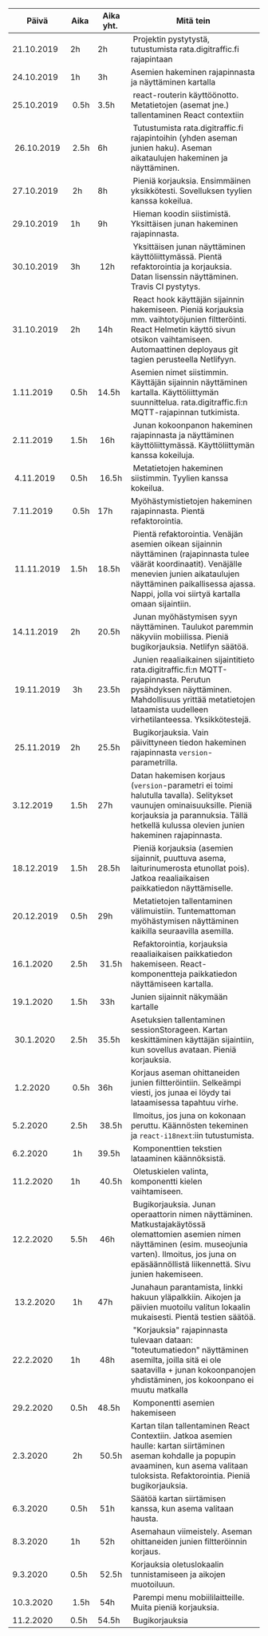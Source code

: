 | Päivä      | Aika | Aika yht. | Mitä tein
|------------|------|-----------|------------------------
| 21.10.2019 | 2h   | 2h        | Projektin pystytystä, tutustumista rata.digitraffic.fi rajapintaan
| 24.10.2019 | 1h   | 3h        | Asemien hakeminen rajapinnasta ja näyttäminen kartalla
| 25.10.2019 | 0.5h | 3.5h      | react-routerin käyttöönotto. Metatietojen (asemat jne.) tallentaminen React contextiin
| 26.10.2019 | 2.5h | 6h        | Tutustumista rata.digitraffic.fi rajapintoihin (yhden aseman junien haku). Aseman aikataulujen hakeminen ja näyttäminen.
| 27.10.2019 | 2h   | 8h        | Pieniä korjauksia. Ensimmäinen yksikkötesti. Sovelluksen tyylien kanssa kokeilua.
| 29.10.2019 | 1h   | 9h        | Hieman koodin siistimistä. Yksittäisen junan hakeminen rajapinnasta.
| 30.10.2019 | 3h   | 12h       | Yksittäisen junan näyttäminen käyttöliittymässä. Pientä refaktorointia ja korjauksia. Datan lisenssin näyttäminen. Travis CI pystytys.
| 31.10.2019 | 2h   | 14h       | React hook käyttäjän sijainnin hakemiseen. Pieniä korjauksia mm. vaihtotyöjunien filtteröinti. React Helmetin käyttö sivun otsikon vaihtamiseen. Automaattinen deployaus git tagien perusteella Netlifyyn.
| 1.11.2019  | 0.5h | 14.5h     | Asemien nimet siistimmin. Käyttäjän sijainnin näyttäminen kartalla. Käyttöliittymän suunnittelua. rata.digitraffic.fi:n MQTT-rajapinnan tutkimista.
| 2.11.2019  | 1.5h | 16h       | Junan kokoonpanon hakeminen rajapinnasta ja näyttäminen käyttöliittymässä. Käyttöliittymän kanssa kokeiluja. 
| 4.11.2019  | 0.5h | 16.5h     | Metatietojen hakeminen siistimmin. Tyylien kanssa kokeilua.
| 7.11.2019  | 0.5h | 17h       | Myöhästymistietojen hakeminen rajapinnasta. Pientä refaktorointia.
| 11.11.2019 | 1.5h | 18.5h     | Pientä refaktorointia. Venäjän asemien oikean sijainnin näyttäminen (rajapinnasta tulee väärät koordinaatit). Venäjälle menevien junien aikataulujen näyttäminen paikallisessa ajassa. Nappi, jolla voi siirtyä kartalla omaan sijaintiin.
| 14.11.2019 | 2h   | 20.5h     | Junan myöhästymisen syyn näyttäminen. Taulukot paremmin näkyviin mobiilissa. Pieniä bugikorjauksia. Netlifyn säätöä.
| 19.11.2019 | 3h   | 23.5h     | Junien reaaliaikainen sijaintitieto rata.digitraffic.fi:n MQTT-rajapinnasta. Perutun pysähdyksen näyttäminen. Mahdollisuus yrittää metatietojen lataamista uudelleen virhetilanteessa. Yksikkötestejä.
| 25.11.2019 | 2h   | 25.5h     | Bugikorjauksia. Vain päivittyneen tiedon hakeminen rajapinnasta `version`-parametrilla.
| 3.12.2019  | 1.5h | 27h       | Datan hakemisen korjaus (`version`-parametri ei toimi halutulla tavalla). Selitykset vaunujen ominaisuuksille. Pieniä korjauksia ja parannuksia. Tällä hetkellä kulussa olevien junien hakeminen rajapinnasta.
| 18.12.2019 | 1.5h | 28.5h     | Pieniä korjauksia (asemien sijainnit, puuttuva asema, laiturinumerosta etunollat pois). Jatkoa reaaliaikaisen paikkatiedon näyttämiselle.
| 20.12.2019 | 0.5h | 29h       | Metatietojen tallentaminen välimuistiin. Tuntemattoman myöhästymisen näyttäminen kaikilla seuraavilla asemilla.
| 16.1.2020  | 2.5h | 31.5h     | Refaktorointia, korjauksia reaaliaikaisen paikkatiedon hakemiseen. React-komponentteja paikkatiedon näyttämiseen kartalla.
| 19.1.2020  | 1.5h | 33h       | Junien sijainnit näkymään kartalle
| 30.1.2020  | 2.5h | 35.5h     | Asetuksien tallentaminen sessionStorageen. Kartan keskittäminen käyttäjän sijaintiin, kun sovellus avataan. Pieniä korjauksia.
| 1.2.2020   | 0.5h | 36h       | Korjaus aseman ohittaneiden junien filtteröintiin. Selkeämpi viesti, jos junaa ei löydy tai lataamisessa tapahtuu virhe.
| 5.2.2020   | 2.5h | 38.5h     | Ilmoitus, jos juna on kokonaan peruttu. Käännösten tekeminen ja `react-i18next`:iin tutustumista.
| 6.2.2020   | 1h   | 39.5h     | Komponenttien tekstien lataaminen käännöksistä.
| 11.2.2020  | 1h   | 40.5h     | Oletuskielen valinta, komponentti kielen vaihtamiseen.
| 12.2.2020  | 5.5h | 46h       | Bugikorjauksia. Junan operaattorin nimen näyttäminen. Matkustajakäytössä olemattomien asemien nimen näyttäminen (esim. museojunia varten). Ilmoitus, jos juna on epäsäännöllistä liikennettä. Sivu junien hakemiseen.
| 13.2.2020  | 1h   | 47h       | Junahaun parantamista, linkki hakuun yläpalkkiin. Aikojen ja päivien muotoilu valitun lokaalin mukaisesti. Pientä testien säätöä.
| 22.2.2020  | 1h   | 48h       | "Korjauksia" rajapinnasta tulevaan dataan: "toteutumatiedon" näyttäminen asemilta, joilla sitä ei ole saatavilla + junan kokoonpanojen yhdistäminen, jos kokoonpano ei muutu matkalla
| 29.2.2020  | 0.5h | 48.5h     | Komponentti asemien hakemiseen
| 2.3.2020   | 2h   | 50.5h     | Kartan tilan tallentaminen React Contextiin. Jatkoa asemien haulle: kartan siirtäminen aseman kohdalle ja popupin avaaminen, kun asema valitaan tuloksista. Refaktorointia. Pieniä bugikorjauksia.
| 6.3.2020   | 0.5h | 51h       | Säätöä kartan siirtämisen kanssa, kun asema valitaan hausta.
| 8.3.2020   | 1h   | 52h       | Asemahaun viimeistely. Aseman ohittaneiden junien filtteröinnin korjaus.
| 9.3.2020   | 0.5h | 52.5h     | Korjauksia oletuslokaalin tunnistamiseen ja aikojen muotoiluun.
| 10.3.2020  | 1.5h | 54h       | Parempi menu mobiililaitteille. Muita pieniä korjauksia.
| 11.2.2020  | 0.5h | 54.5h     | Bugikorjauksia
